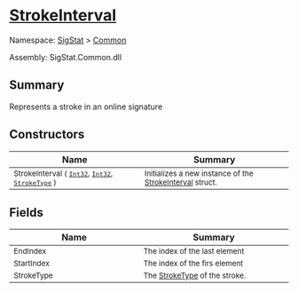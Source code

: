 # [StrokeInterval](./StrokeInterval.md)

Namespace: [SigStat]() > [Common](./README.md)

Assembly: SigStat.Common.dll

## Summary
Represents a stroke in an online signature

## Constructors

| Name<div><a href="#"><img width=400></a></div> | Summary<div><a href="#"><img width=475></a></div> | 
| --- | --- | 
| <sub>StrokeInterval ( [`Int32`](https://docs.microsoft.com/en-us/dotnet/api/System.Int32), [`Int32`](https://docs.microsoft.com/en-us/dotnet/api/System.Int32), [`StrokeType`](./StrokeType.md) )</sub> | <sub>Initializes a new instance of the [StrokeInterval](../../../../../SigStat/Common/StrokeInterval.md) struct.</sub> | 


## Fields

| Name<div><a href="#"><img width=400></a></div> | Summary<div><a href="#"><img width=475></a></div> | 
| --- | --- | 
| <sub>EndIndex</sub> | <sub>The index of the last element</sub> | 
| <sub>StartIndex</sub> | <sub>The index of the firs element</sub> | 
| <sub>StrokeType</sub> | <sub>The [StrokeType](../../../../../SigStat/Common/StrokeInterval.md) of the stroke.</sub> | 


